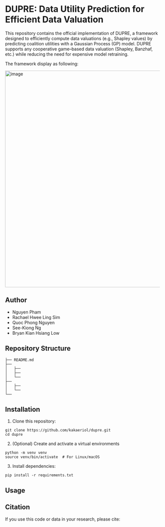 # DUPRE: Data Utility Prediction for Efficient Data Valuation
This repository contains the official implementation of DUPRE, a framework designed to efficiently compute data valuations (e.g., Shapley values) by predicting coalition utilities with a Gaussian Process (GP) model. DUPRE supports any cooperative game–based data valuation (Shapley, Banzhaf, etc.) while reducing the need for expensive model retraining.

The framework display as following:


<img width="703" alt="image" src="https://github.com/user-attachments/assets/ffbf6404-7cf2-4a7c-b0a8-abf4282697a9" />


## Author
- Nguyen Pham
- Rachael Hwee Ling Sim
- Quoc Phong Nguyen
- See-Kiong Ng
- Bryan Kian Hsiang Low
## Repository Structure
```
├── README.md
├──                 
│   ├── 
│   ├── 
│   └── 
├──                    
│   ├── 
│   └── 
└──                     
```
## Installation
1. Clone this repository:
```
git clone https://github.com/kakaeriol/dupre.git
cd dupre
```
2. (Optional) Create and activate a virtual environments
```
python -m venv venv
source venv/bin/activate  # For Linux/macOS
```
3. Install dependencies:
```
pip install -r requirements.txt
```
## Usage

## Citation
If you use this code or data in your research, please cite:
```
```
